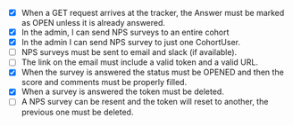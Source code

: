 - [x] When a GET request arrives at the tracker, the Answer must be marked as OPEN unless it is already answered.
- [x] In the admin, I can send NPS surveys to an entire cohort
- [x] In the admin I can send NPS survey to just one CohortUser.
- [ ] NPS surveys must be sent to email and slack (if available).
- [ ] The link on the email must include a valid token and a valid URL.
- [x] When the survey is answered the status must be OPENED and then the score and comments must be properly filled.
- [x] When a survey is answered the token must be deleted.
- [ ] A NPS survey can be resent and the token will reset to another, the previous one must be deleted.
